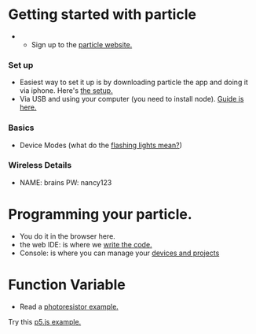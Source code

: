 # Getting started with particle
* * Sign up to the [particle website.](https://www.particle.io/)

### Set up
* Easiest way to set it up is by downloading particle the app and doing it via iphone. Here's [the setup.](https://docs.particle.io/guide/getting-started/start/photon/)
* Via USB and using your computer (you need to install node). [Guide is here.](https://docs.particle.io/guide/getting-started/connect/photon/)

### Basics
* Device Modes (what do the [flashing lights mean?](https://docs.particle.io/guide/getting-started/modes/photon/))

### Wireless Details
* NAME: brains PW: nancy123

# Programming your particle.
* You do it in the browser here.
* the web IDE: is where we [write the code.](https://build.particle.io/build/new)
* Console: is where you can manage your [devices and projects](https://console.particle.io/devices)

# Function Variable
* Read a [photoresistor example.](https://docs.particle.io/guide/getting-started/examples/electron/#read-your-photoresistor-function-and-variable)


Try this [p5.js example.](http://alpha.editor.p5js.org/brain/sketches/rykhCfPCx)
